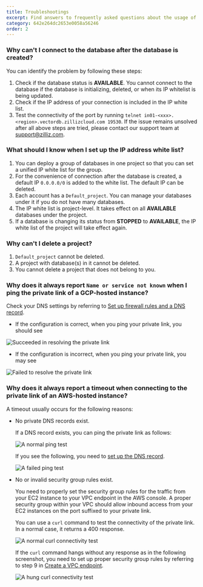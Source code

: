 ```yaml
---
title: Troubleshootings
excerpt: Find answers to frequently asked questions about the usage of Zilliz Cloud. If you cannot find the answer to you problem here, please contact our support team at <a href="mailto:support@zilliz.com">support@zilliz.com</a>.
category: 642e264dc2653e0058a56246
order: 2
---
```


### Why can't I connect to the database after the database is created?

You can identify the problem by following these steps:

1. Check if the database status is **AVAILABLE**. You cannot connect to the database if the database is initializing, deleted, or when its IP whitelist is being updated.
2. Check if the IP address of your connection is included in the IP white list.
3. Test the connectivity of the port by running `telnet in01-<xxx>.<region>.vectordb.zillizcloud.com 19530`.
If the issue remains unsolved after all above steps are tried, please contact our support team at <a href="mailto:support@zilliz.com">support@zilliz.com</a>.

### What should I know when I set up the IP address white list?

1. You can deploy a group of databases in one project so that you can set a unified IP white list for the group.
2. For the convenience of connection after the database is created, a default IP `0.0.0.0/0` is added to the white list. The default IP can be deleted.
3. Each account has a `Default_project`. You can manage your databases under it if you do not have many databases.
4. The IP white list is project-level. It takes effect on all **AVAILABLE** databases under the project.
5. If a database is changing its status from **STOPPED** to **AVAILABLE**, the IP white list of the project will take effect again.

### Why can't I delete a project?

1. `Default_project` cannot be deleted.
2. A project with database(s) in it cannot be deleted.
3. You cannot delete a project that does not belong to you.

### Why does it always report `Name or service not known` when I ping the private link of a GCP-hosted instance?

Check your DNS settings by referring to [Set up firewall rules and a DNS record](setup_private_link.md#set-up-firewall-rules-and-a-dns-record).

- If the configuration is correct, when you ping your private link, you should see

![Succeeded in resolving the private link](https://assets.zilliz.com/zillizCloudDocAssets/private_link_gcp_ts_01.png)

- If the configuration is incorrect, when you ping your private link, you may see

![Failed to resolve the private link](https://assets.zilliz.com/zillizCloudDocAssets/private_link_gcp_ts_02.png)

### Why does it always report a timeout when connecting to the private link of an AWS-hosted instance?

A timeout usually occurs for the following reasons:

- No private DNS records exist.

    If a DNS record exists, you can ping the private link as follows:

    ![A normal `ping` test](https://assets.zilliz.com/zillizCloudDocAssets/private_link_ts_1.png)

    If you see the following, you need to [set up the DNS record](setup_private_link.md#create-a-cname-record-in-the-hosted-zone).

    ![A failed `ping` test](https://assets.zilliz.com/zillizCloudDocAssets/private_link_ts_2.png)

- No or invalid security group rules exist.

    You need to properly set the security group rules for the traffic from your EC2 instance to your VPC endpoint in the AWS console. A proper security group within your VPC should allow inbound access from your EC2 instances on the port suffixed to your private link.

    You can use a `curl` command to test the connectivity of the private link. In a normal case, it returns a 400 response.

    ![A normal `curl` connectivity test](https://assets.zilliz.com/zillizCloudDocAssets/private_link_ts_3.png)

    If the `curl` command hangs without any response as in the following screenshot, you need to set up proper security group rules by referring to step 9 in [Create a VPC endpoint](https://docs.amazonaws.cn/en_us/vpc/latest/privatelink/create-interface-endpoint.html).

    ![A hung `curl` connectivity test](https://assets.zilliz.com/zillizCloudDocAssets/private_link_ts_4.png)
